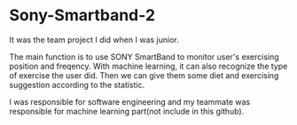 # Sony-Smartband-2

It was the team project I did when I was junior. 

The main function is to use SONY SmartBand to monitor user's exercising position and freqency. With machine learning, it can also recognize the type of exercise the user did. Then we can give them some diet and exercising suggestion according to the statistic.

I was responsible for software engineering and my teammate was responsible for machine learning part(not include in this github).
